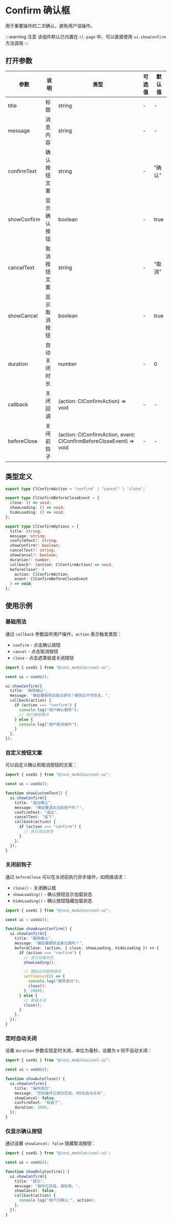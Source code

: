 # Confirm 确认框

用于重要操作的二次确认，避免用户误操作。

:::warning 注意
该组件默认已内置在 `cl-page` 中，可以直接使用 `ui.showConfirm` 方法调用
:::

## 打开参数

| 参数        | 说明         | 类型                                                                | 可选值 | 默认值 |
| ----------- | ------------ | ------------------------------------------------------------------- | ------ | ------ |
| title       | 标题         | string                                                              | -      | -      |
| message     | 消息内容     | string                                                              | -      | -      |
| confirmText | 确认按钮文案 | string                                                              | -      | "确认" |
| showConfirm | 显示确认按钮 | boolean                                                             | -      | true   |
| cancelText  | 取消按钮文案 | string                                                              | -      | "取消" |
| showCancel  | 显示取消按钮 | boolean                                                             | -      | true   |
| duration    | 自动关闭时长 | number                                                              | -      | 0      |
| callback    | 关闭回调     | (action: ClConfirmAction) => void                                   | -      | -      |
| beforeClose | 关闭前钩子   | (action: ClConfirmAction, event: ClConfirmBeforeCloseEvent) => void | -      | -      |

## 类型定义

```ts
export type ClConfirmAction = "confirm" | "cancel" | "close";

export type ClConfirmBeforeCloseEvent = {
  close: () => void;
  showLoading: () => void;
  hideLoading: () => void;
};

export type ClConfirmOptions = {
  title: string;
  message: string;
  confirmText?: string;
  showConfirm?: boolean;
  cancelText?: string;
  showCancel?: boolean;
  duration?: number;
  callback?: (action: ClConfirmAction) => void;
  beforeClose?: (
    action: ClConfirmAction,
    event: ClConfirmBeforeCloseEvent
  ) => void;
};
```

## 使用示例

### 基础用法

通过 `callback` 参数监听用户操作，`action` 表示触发类型：

- `confirm` - 点击确认按钮
- `cancel` - 点击取消按钮
- `close` - 点击遮罩层或关闭按钮

```ts
import { useUi } from "@/uni_modules/cool-ui";

const ui = useUi();

ui.showConfirm({
  title: "删除确认",
  message: "确定要删除这条记录吗？删除后不可恢复。",
  callback(action) {
    if (action === "confirm") {
      console.log("用户确认删除");
      // 执行删除操作
    } else {
      console.log("用户取消操作");
    }
  },
});
```

### 自定义按钮文案

可以自定义确认和取消按钮的文案：

```ts
import { useUi } from "@/uni_modules/cool-ui";

const ui = useUi();

function showCustomText() {
  ui.showConfirm({
    title: "退出确认",
    message: "确定要退出当前账户吗？",
    confirmText: "退出",
    cancelText: "留下",
    callback(action) {
      if (action === "confirm") {
        // 执行退出登录
      }
    },
  });
}
```

### 关闭前钩子

通过 `beforeClose` 可以在关闭前执行异步操作，如网络请求：

- `close()` - 关闭确认框
- `showLoading()` - 确认按钮显示加载状态
- `hideLoading()` - 确认按钮隐藏加载状态

```ts
import { useUi } from "@/uni_modules/cool-ui";

const ui = useUi();

function showAsyncConfirm() {
  ui.showConfirm({
    title: "删除确认",
    message: "确定要删除这条记录吗？",
    beforeClose: (action, { close, showLoading, hideLoading }) => {
      if (action === "confirm") {
        // 显示加载状态
        showLoading();

        // 模拟异步删除操作
        setTimeout(() => {
          console.log("删除成功");
          close();
        }, 2000);
      } else {
        // 直接关闭
        close();
      }
    },
  });
}
```

### 定时自动关闭

设置 `duration` 参数实现定时关闭，单位为毫秒，设置为 `0` 则不自动关闭：

```ts
import { useUi } from "@/uni_modules/cool-ui";

const ui = useUi();

function showAutoClose() {
  ui.showConfirm({
    title: "操作成功",
    message: "您的操作已成功完成，3秒后自动关闭",
    showCancel: false,
    confirmText: "知道了",
    duration: 3000,
  });
}
```

### 仅显示确认按钮

通过设置 `showCancel: false` 隐藏取消按钮：

```ts
import { useUi } from "@/uni_modules/cool-ui";

const ui = useUi();

function showOnlyConfirm() {
  ui.showConfirm({
    title: "提示",
    message: "操作已完成，请知悉。",
    showCancel: false,
    callback(action) {
      console.log("用户已确认:", action);
    },
  });
}
```
